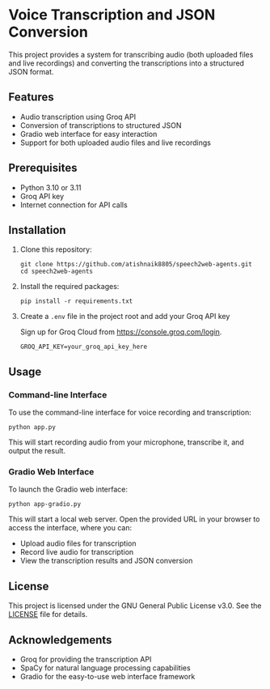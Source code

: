 # Voice Transcription and JSON Conversion

This project provides a system for transcribing audio (both uploaded files and live recordings) and converting the transcriptions into a structured JSON format.

## Features

- Audio transcription using Groq API
- Conversion of transcriptions to structured JSON
- Gradio web interface for easy interaction
- Support for both uploaded audio files and live recordings

## Prerequisites

- Python 3.10 or 3.11
- Groq API key
- Internet connection for API calls

## Installation

1. Clone this repository:

   ```
   git clone https://github.com/atishnaik8805/speech2web-agents.git
   cd speech2web-agents
   ```

2. Install the required packages:

   ```
   pip install -r requirements.txt
   ```

3. Create a `.env` file in the project root and add your Groq API key

   Sign up for Groq Cloud from https://console.groq.com/login.

   ```
   GROQ_API_KEY=your_groq_api_key_here
   ```

## Usage

### Command-line Interface

To use the command-line interface for voice recording and transcription:

```
python app.py
```

This will start recording audio from your microphone, transcribe it, and output the result.

### Gradio Web Interface

To launch the Gradio web interface:

```
python app-gradio.py
```

This will start a local web server. Open the provided URL in your browser to access the interface, where you can:

- Upload audio files for transcription
- Record live audio for transcription
- View the transcription results and JSON conversion

## License

This project is licensed under the GNU General Public License v3.0. See the [LICENSE](LICENSE) file for details.

## Acknowledgements

- Groq for providing the transcription API
- SpaCy for natural language processing capabilities
- Gradio for the easy-to-use web interface framework
